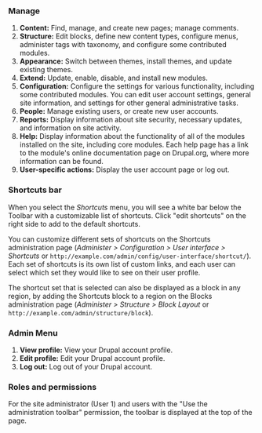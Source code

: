 ### Manage

1. **Content:** Find, manage, and create new pages; manage comments.
2. **Structure:** Edit blocks, define new content types, configure menus, administer tags with taxonomy, and configure some contributed modules.
3. **Appearance:** Switch between themes, install themes, and update existing themes.
4. **Extend:** Update, enable, disable, and install new modules.
5. **Configuration:** Configure the settings for various functionality, including some contributed modules. You can edit user account settings, general site information, and settings for other general administrative tasks.
6. **People:** Manage existing users, or create new user accounts.
7. **Reports:** Display information about site security, necessary updates, and information on site activity.
8. **Help:** Display information about the functionality of all of the modules installed on the site, including core modules. Each help page has a link to the module's online documentation page on Drupal.org, where more information can be found.
9. **User-specific actions:** Display the user account page or log out.

### Shortcuts bar

When you select the _Shortcuts_ menu, you will see a white bar below the Toolbar with a customizable list of shortcuts. Click "edit shortcuts" on the right side to add to the default shortcuts.

You can customize different sets of shortcuts on the Shortcuts administration page (_Administer > Configuration > User interface > Shortcuts_ or `http://example.com/admin/config/user-interface/shortcut/`). Each set of shortcuts is its own list of custom links, and each user can select which set they would like to see on their user profile.

The shortcut set that is selected can also be displayed as a block in any region, by adding the Shortcuts block to a region on the Blocks administration page (_Administer > Structure > Block Layout_ or `http://example.com/admin/structure/block`).

### Admin Menu

1. **View profile:** View your Drupal account profile.
2. **Edit profile:** Edit your Drupal account profile.
3. **Log out:** Log out of your Drupal account.

### Roles and permissions

For the site administrator (User 1) and users with the "Use the administration toolbar" permission, the toolbar is displayed at the top of the page.